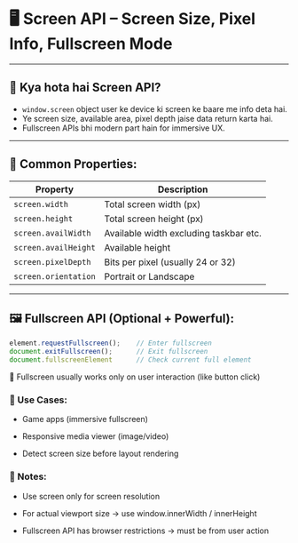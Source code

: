# 🖥️ Screen API – Screen Size, Pixel Info, Fullscreen Mode

---

## 🔹 Kya hota hai Screen API?

- `window.screen` object user ke device ki screen ke baare me info deta hai.
- Ye screen size, available area, pixel depth jaise data return karta hai.
- Fullscreen APIs bhi modern part hain for immersive UX.

---

## 🔹 Common Properties:

| Property              | Description                             |
|------------------------|------------------------------------------|
| `screen.width`        | Total screen width (px)                  |
| `screen.height`       | Total screen height (px)                 |
| `screen.availWidth`   | Available width excluding taskbar etc.   |
| `screen.availHeight`  | Available height                         |
| `screen.pixelDepth`   | Bits per pixel (usually 24 or 32)        |
| `screen.orientation`  | Portrait or Landscape                    |

---

## 🖼️ Fullscreen API (Optional + Powerful):

```js
element.requestFullscreen();    // Enter fullscreen
document.exitFullscreen();      // Exit fullscreen
document.fullscreenElement      // Check current full element
```
🔐 Fullscreen usually works only on user interaction (like button click)
### 🧠 Use Cases:
- Game apps (immersive fullscreen)

- Responsive media viewer (image/video)

- Detect screen size before layout rendering

### 📌 Notes:
- Use screen only for screen resolution

- For actual viewport size → use window.innerWidth / innerHeight

- Fullscreen API has browser restrictions → must be from user action







